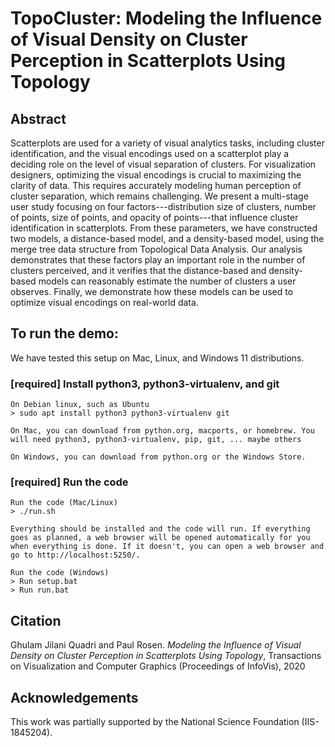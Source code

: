 # TopoCluster: Modeling the Influence of Visual Density on Cluster Perception in Scatterplots Using Topology


## Abstract

Scatterplots are used for a variety of visual analytics tasks, including cluster identification, and the visual encodings used on a scatterplot play a deciding role on the level of visual separation of clusters. For visualization designers, optimizing the visual encodings is crucial to maximizing the clarity of data. This requires accurately modeling human perception of cluster separation, which remains challenging. We present a multi-stage user study focusing on four factors---distribution size of clusters, number of points, size of points, and opacity of points---that influence cluster identification in scatterplots. From these parameters, we have constructed two models, a distance-based model, and a density-based model, using the merge tree data structure from Topological Data Analysis. Our analysis demonstrates that these factors play an important role in the number of clusters perceived, and it verifies that the distance-based and density-based models can reasonably estimate the number of clusters a user observes. Finally, we demonstrate how these models can be used to optimize visual encodings on real-world data.

       
## To run the demo:

We have tested this setup on Mac, Linux, and Windows 11 distributions. 

### [required] Install python3, python3-virtualenv, and git

    On Debian linux, such as Ubuntu
    > sudo apt install python3 python3-virtualenv git

    On Mac, you can download from python.org, macports, or homebrew. You will need python3, python3-virtualenv, pip, git, ... maybe others 

    On Windows, you can download from python.org or the Windows Store.

### [required] Run the code

    Run the code (Mac/Linux)
    > ./run.sh
    
    Everything should be installed and the code will run. If everything goes as planned, a web browser will be opened automatically for you when everything is done. If it doesn't, you can open a web browser and go to http://localhost:5250/.
    
    Run the code (Windows)
    > Run setup.bat
    > Run run.bat        
    
## Citation

Ghulam Jilani Quadri and Paul Rosen. *Modeling the Influence of Visual Density on Cluster Perception in Scatterplots Using Topology*, Transactions on Visualization and Computer Graphics (Proceedings of InfoVis), 2020


## Acknowledgements
    
This work was partially supported by the National Science Foundation (IIS-1845204).
